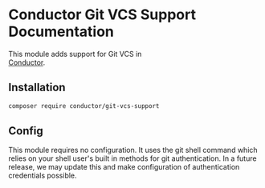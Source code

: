Conductor Git VCS Support Documentation
=======================================

This module adds support for Git VCS in   
[Conductor](https://github.com/conductorphp/conductor-core).

## Installation
```bash
composer require conductor/git-vcs-support
```

## Config

This module requires no configuration. It uses the git shell command which relies on your shell user's built in methods
for git authentication. In a future release, we may update this and make configuration of authentication credentials
possible.
